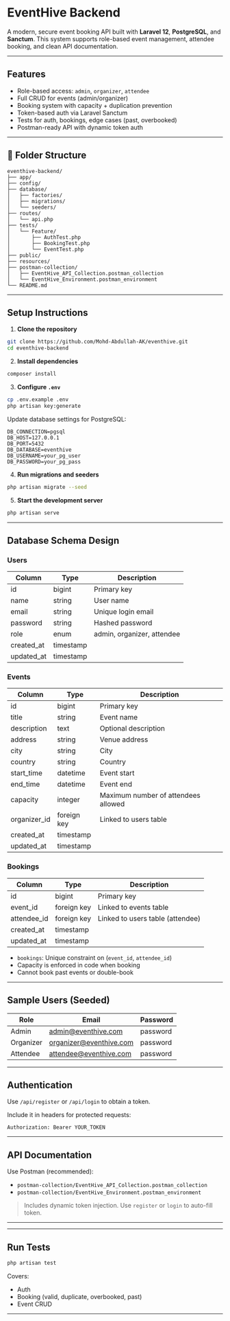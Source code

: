 # EventHive Backend

A modern, secure event booking API built with **Laravel 12**, **PostgreSQL**, and **Sanctum**. This system supports role-based event management, attendee booking, and clean API documentation.

---

## Features

- Role-based access: `admin`, `organizer`, `attendee`
- Full CRUD for events (admin/organizer)
- Booking system with capacity + duplication prevention
- Token-based auth via Laravel Sanctum
- Tests for auth, bookings, edge cases (past, overbooked)
- Postman-ready API with dynamic token auth

---

## 📂 Folder Structure

```
eventhive-backend/
├── app/
├── config/
├── database/
│   ├── factories/
│   ├── migrations/
│   └── seeders/
├── routes/
│   └── api.php
├── tests/
│   └── Feature/
│       ├── AuthTest.php
│       ├── BookingTest.php
│       └── EventTest.php
├── public/
├── resources/
├── postman-collection/
│   ├── EventHive_API_Collection.postman_collection
│   └── EventHive_Environment.postman_environment
└── README.md
```

---

## Setup Instructions

1. **Clone the repository**

```bash
git clone https://github.com/Mohd-Abdullah-AK/eventhive.git
cd eventhive-backend
```

2. **Install dependencies**

```bash
composer install
```

3. **Configure `.env`**

```bash
cp .env.example .env
php artisan key:generate
```

Update database settings for PostgreSQL:
```dotenv
DB_CONNECTION=pgsql
DB_HOST=127.0.0.1
DB_PORT=5432
DB_DATABASE=eventhive
DB_USERNAME=your_pg_user
DB_PASSWORD=your_pg_pass
```

4. **Run migrations and seeders**

```bash
php artisan migrate --seed
```

5. **Start the development server**

```bash
php artisan serve
```

---

## Database Schema Design

### Users
| Column         | Type       | Description                  |
|----------------|------------|------------------------------|
| id             | bigint     | Primary key                  |
| name           | string     | User name                    |
| email          | string     | Unique login email           |
| password       | string     | Hashed password              |
| role           | enum       | admin, organizer, attendee   |
| created_at     | timestamp  |                              |
| updated_at     | timestamp  |                              |

### Events
| Column         | Type       | Description                         |
|----------------|------------|-------------------------------------|
| id             | bigint     | Primary key                         |
| title          | string     | Event name                          |
| description    | text       | Optional description                |
| address        | string     | Venue address                       |
| city           | string     | City                                |
| country        | string     | Country                             |
| start_time     | datetime   | Event start                         |
| end_time       | datetime   | Event end                           |
| capacity       | integer    | Maximum number of attendees allowed |
| organizer_id   | foreign key| Linked to users table               |
| created_at     | timestamp  |                                     |
| updated_at     | timestamp  |                                     |

### Bookings
| Column         | Type       | Description                         |
|----------------|------------|-------------------------------------|
| id             | bigint     | Primary key                         |
| event_id       | foreign key| Linked to events table              |
| attendee_id    | foreign key| Linked to users table (attendee)    |
| created_at     | timestamp  |                                     |
| updated_at     | timestamp  |                                     |

- `bookings`: Unique constraint on (`event_id`, `attendee_id`)
- Capacity is enforced in code when booking
- Cannot book past events or double-book

---

## Sample Users (Seeded)

| Role      | Email                    | Password   |
|-----------|--------------------------|------------|
| Admin     | admin@eventhive.com      | password   |
| Organizer | organizer@eventhive.com  | password   |
| Attendee  | attendee@eventhive.com   | password   |

---


## Authentication

Use `/api/register` or `/api/login` to obtain a token.

Include it in headers for protected requests:
```
Authorization: Bearer YOUR_TOKEN
```

---

## API Documentation

Use Postman (recommended):

- `postman-collection/EventHive_API_Collection.postman_collection`
- `postman-collection/EventHive_Environment.postman_environment`

> Includes dynamic token injection. Use `register` or `login` to auto-fill token.

---

---

## Run Tests

```bash
php artisan test
```

Covers:
- Auth
- Booking (valid, duplicate, overbooked, past)
- Event CRUD

---